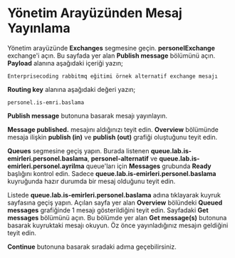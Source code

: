 # Yönetim Arayüzünden Mesaj Yayınlama

Yönetim arayüzünde **Exchanges** segmesine geçin. **personelExchange** exchange'i açın. Bu sayfada yer alan **Publish message** bölümünü açın. **Payload** alanına aşağıdaki içeriği yazın;

`Enterprisecoding rabbitmq eğitimi örnek alternatif exchange mesajı`

**Routing key** alanına aşağıdaki değeri yazın;

`personel.is-emri.baslama`

**Publish message** butonuna basarak mesajı yayınlayın. 

**Message published.** mesajını aldığınızı teyit edin.
**Overview** bölümünde mesaja ilişkin **publish (in)** ve **publish (out)** grafiği oluştuğunu teyit edin.

**Queues** segmesine geçiş yapın. Burada listenen **queue.lab.is-emirleri.personel.baslama**, **personel-alternatif** ve **queue.lab.is-emirleri.personel.ayrilma** queue'ları için **Messages** grubunda **Ready** başlığını kontrol edin. Sadece **queue.lab.is-emirleri.personel.baslama** kuyruğunda hazır durumda bir mesaj olduğunu teyit edin.

Listede **queue.lab.is-emirleri.personel.baslama** adına tıklayarak kuyruk sayfasına geçiş yapın.
Açılan sayfa yer alan **Overview** bölündeki **Queued messages** grafiğinde 1 mesajı gösterildiğini teyit edin. 
Sayfadaki **Get messages** bölümünü açın. Bu bölümde yer alan **Get message(s)** butonuna basarak kuyruktaki mesajı okuyun. Öz önce yayınladığınız mesajın geldiğini teyit edin.

**Continue** butonuna basarak sıradaki adıma geçebilirsiniz.